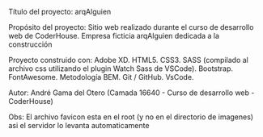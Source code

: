 Título del proyecto:
arqAlguien

Propósito del proyecto:
Sitio web realizado durante el curso de desarrollo web de CoderHouse.
Empresa ficticia arqAlguien dedicada a la construcción

Proyecto construido con:
Adobe XD.
HTML5.
CSS3.
SASS (compilado al archivo css utilizando el plugin Watch Sass de VSCode).
Bootstrap.
FontAwesome.
Metodología BEM.
Git / GitHub.
VsCode.

Autor:
André Gama del Otero
(Camada 16640 - Curso de desarrollo web - CoderHouse)

Obs:
El archivo favicon esta en el root (y no en el directorio de imagenes) asi el servidor lo levanta automaticamente
